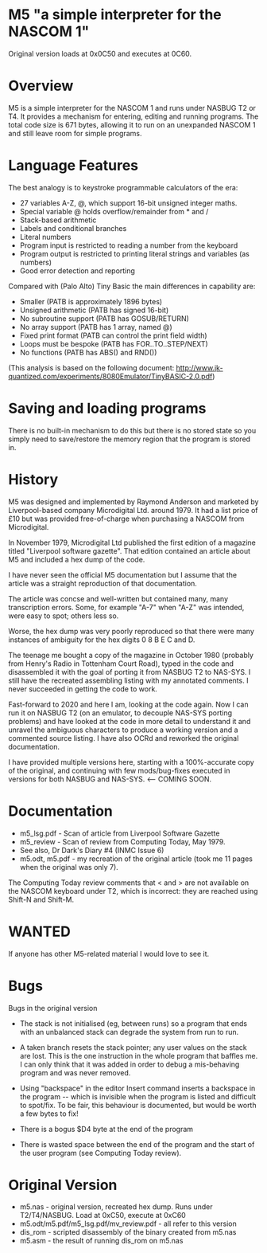 # M5 "a simple interpreter for the NASCOM 1"

Original version loads at 0x0C50 and executes at 0C60.

# Overview

M5 is a simple interpreter for the NASCOM 1 and runs under NASBUG T2 or T4. It
provides a mechanism for entering, editing and running programs. The total code
size is 671 bytes, allowing it to run on an unexpanded NASCOM 1 and still
leave room for simple programs.

# Language Features

The best analogy is to keystroke programmable calculators of the era:

* 27 variables A-Z, @, which support 16-bit unsigned integer maths.
* Special variable @ holds overflow/remainder from * and /
* Stack-based arithmetic
* Labels and conditional branches
* Literal numbers
* Program input is restricted to reading a number from the keyboard
* Program output is restricted to printing literal strings and variables (as numbers)
* Good error detection and reporting

Compared with (Palo Alto) Tiny Basic the main differences in capability are:

* Smaller (PATB is approximately 1896 bytes)
* Unsigned arithmetic (PATB has signed 16-bit)
* No subroutine support (PATB has GOSUB/RETURN)
* No array support (PATB has 1 array, named @)
* Fixed print format (PATB can control the print field width)
* Loops must be bespoke (PATB has FOR..TO..STEP/NEXT)
* No functions (PATB has ABS() and RND())

(This analysis is based on the following document: http://www.jk-quantized.com/experiments/8080Emulator/TinyBASIC-2.0.pdf)

# Saving and loading programs

There is no built-in mechanism to do this but there is no stored state so you
simply need to save/restore the memory region that the program is stored in.

# History

M5 was designed and implemented by Raymond Anderson and marketed by
Liverpool-based company Microdigital Ltd. around 1979. It had a list price of
£10 but was provided free-of-charge when purchasing a NASCOM from Microdigital.

In November 1979, Microdigital Ltd published the first edition of a magazine
titled "Liverpool software gazette". That edition contained an article about M5
and included a hex dump of the code.

I have never seen the official M5 documentation but I assume that the article
was a straight reproduction of that documentation.

The article was concse and well-written but contained many, many transcription
errors. Some, for example "A-7" when "A-Z" was intended, were easy to spot;
others less so.

Worse, the hex dump was very poorly reproduced so that there were many instances
of ambiguity for the hex digits 0 8 B E C and D.

The teenage me bought a copy of the magazine in October 1980 (probably from
Henry's Radio in Tottenham Court Road), typed in the code and disassembled it
with the goal of porting it from NASBUG T2 to NAS-SYS. I still have the
recreated assembling listing with my annotated comments. I never succeeded in
getting the code to work.

Fast-forward to 2020 and here I am, looking at the code again. Now I can run it
on NASBUG T2 (on an emulator, to decouple NAS-SYS porting problems) and have
looked at the code in more detail to understand it and unravel the ambiguous
characters to produce a working version and a commented source listing. I have
also OCRd and reworked the original documentation.

I have provided multiple versions here, starting with a 100%-accurate copy of
the original, and continuing with few mods/bug-fixes executed in versions for
both NASBUG and NAS-SYS. <-- COMING SOON.

# Documentation

* m5_lsg.pdf - Scan of article from Liverpool Software Gazette
* m5_review - Scan of review from Computing Today, May 1979.
* See also, Dr Dark's Diary #4 (INMC Issue 6)
* m5.odt, m5.pdf - my recreation of the original article (took me 11 pages when the original was only 7).

The Computing Today review comments that < and > are not available on the NASCOM
keyboard under T2, which is incorrect: they are reached using Shift-N and Shift-M.

# WANTED

If anyone has other M5-related material I would love to see it.

# Bugs

Bugs in the original version

* The stack is not initialised (eg, between runs) so a program that ends with an
  unbalanced stack can degrade the system from run to run.

* A taken branch resets the stack pointer; any user values on the stack are
  lost. This is the one instruction in the whole program that baffles me. I can
  only think that it was added in order to debug a mis-behaving program and was
  never removed.

* Using "backspace"  in the  editor Insert  command inserts  a backspace  in the
  program --  which is  invisible when  the program is  listed and  difficult to
  spot/fix. To be fair,  this behaviour is documented, but would  be worth a few
  bytes to fix!

* There is a bogus $D4 byte at the end of the program

* There is wasted space between the end of the program and the start of the user
program (see Computing Today review).

# Original Version

* m5.nas - original version, recreated hex dump. Runs under T2/T4/NASBUG. Load at 0xC50, execute at 0xC60
* m5.odt/m5.pdf/m5_lsg.pdf/mv_review.pdf - all refer to this version
* dis_rom - scripted disassembly of the binary created from m5.nas
* m5.asm - the result of running dis_rom on m5.nas
